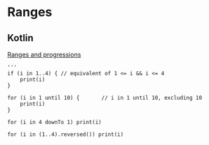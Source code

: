 # Ranges

## Kotlin 
[Ranges and progressions](https://kotlinlang.org/docs/ranges.html#range)
```
'''
if (i in 1..4) { // equivalent of 1 <= i && i <= 4
    print(i)
}

for (i in 1 until 10) {       // i in 1 until 10, excluding 10
    print(i)
}

for (i in 4 downTo 1) print(i)

for (i in (1..4).reversed()) print(i)
```


